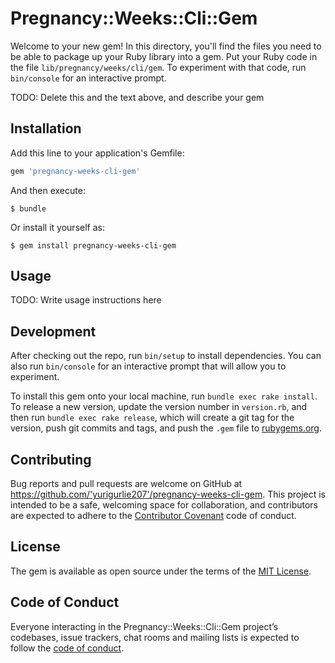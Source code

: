 # Pregnancy::Weeks::Cli::Gem

Welcome to your new gem! In this directory, you'll find the files you need to be able to package up your Ruby library into a gem. Put your Ruby code in the file `lib/pregnancy/weeks/cli/gem`. To experiment with that code, run `bin/console` for an interactive prompt.

TODO: Delete this and the text above, and describe your gem

## Installation

Add this line to your application's Gemfile:

```ruby
gem 'pregnancy-weeks-cli-gem'
```

And then execute:

    $ bundle

Or install it yourself as:

    $ gem install pregnancy-weeks-cli-gem

## Usage

TODO: Write usage instructions here

## Development

After checking out the repo, run `bin/setup` to install dependencies. You can also run `bin/console` for an interactive prompt that will allow you to experiment.

To install this gem onto your local machine, run `bundle exec rake install`. To release a new version, update the version number in `version.rb`, and then run `bundle exec rake release`, which will create a git tag for the version, push git commits and tags, and push the `.gem` file to [rubygems.org](https://rubygems.org).

## Contributing

Bug reports and pull requests are welcome on GitHub at https://github.com/'yurigurlie207'/pregnancy-weeks-cli-gem. This project is intended to be a safe, welcoming space for collaboration, and contributors are expected to adhere to the [Contributor Covenant](http://contributor-covenant.org) code of conduct.

## License

The gem is available as open source under the terms of the [MIT License](https://opensource.org/licenses/MIT).

## Code of Conduct

Everyone interacting in the Pregnancy::Weeks::Cli::Gem project’s codebases, issue trackers, chat rooms and mailing lists is expected to follow the [code of conduct](https://github.com/'yurigurlie207'/pregnancy-weeks-cli-gem/blob/master/CODE_OF_CONDUCT.md).
